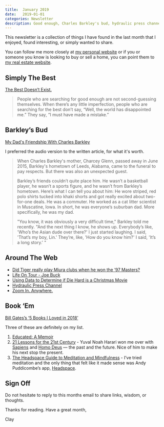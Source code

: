 ```yaml
---
title:  January 2019
date:   2019-01-01
categories: Newsletter
description: Good enough, Charles Barkley's bud, hydraulic press channel, some books
---
```


This newsletter is a collection of things I have found in the last month that I enjoyed, found interesting, or simply wanted to share.

You can follow me more closely at [my personal website](http://claycarson.net "Personal Website") or if you or someone you know is looking to buy or sell a home, you can point them to [my real estate website](http://claycarson.com "Business Website ").

## Simply The Best

[The Best Doesn’t Exist.](https://www.vox.com/the-goods/2018/12/12/18112538/best-search-choices-psychology-barry-schwartz)

> People who are searching for good enough are not second-guessing themselves. When there’s any little imperfection, people who are searching for the best don’t say, “Well, the world has disappointed me.” They say, “I must have made a mistake.”


## Barkley’s Bud

[My Dad's Friendship With Charles Barkley](https://www.wbur.org/onlyagame/2018/12/14/lin-wang-charles-barkley "My Dad's Friendship With Charles Barkley")

I preferred the audio version to the written article, for what it's worth.

> When Charles Barkley's mother, Charcey Glenn, passed away in June 2015, Barkley's hometown of Leeds, Alabama, came to the funeral to pay respects. But there was also an unexpected guest.
> 
> Barkley’s friends couldn’t quite place him. He wasn’t a basketball player, he wasn’t a sports figure, and he wasn’t from Barkley’s hometown. Here’s what I can tell you about him: He wore striped, red polo shirts tucked into khaki shorts and got really excited about two-for-one deals. He was a commuter. He worked as a cat litter scientist in Muscatine, Iowa. In short, he was everyone’s suburban dad. More specifically, he was my dad.
> 
> "You know, it was obviously a very difficult time," Barkley told me recently. "And the next thing I know, he shows up. Everybody’s like, 'Who’s the Asian dude over there?' I just started laughing. I said, 'That’s my boy, Lin.' They’re, like, 'How do you know him?' I said, 'It’s a long story.' "


## Around The Web

- [Did Tiger really play Miura clubs when he won the ’97 Masters?](https://mobile.twitter.com/Skratch/status/1072585563276926976 "Did Tiger really play Miura clubs when he won the ’97 Masters?")
- [Life On Tour - Joe Buck](https://youtu.be/nHrfu5CP9lE "Life On Tour - Joe Buck")
- [Using Data to Determine if Die Hard is a Christmas Movie](https://stephenfollows.com/using-data-to-determine-if-die-hard-is-a-christmas-movie/?utm_source=nextdraft&utm_medium=email "Using Data to Determine if Die Hard is a Christmas Movie")
- [Hydraulic Press Channel](https://www.youtube.com/channel/UCcMDMoNu66_1Hwi5-MeiQgw/videos?view=0&sort=p&flow=grid "Hydraulic Press Channel")
- [Zoom In. Anywhere.](http://sh-meet.bigpixel.cn/?from=groupmessage&isappinstalled=0)

## Book ‘Em

[Bill Gates’s ‘5 Books I Loved in 2018’](https://www.gatesnotes.com/About-Bill-Gates/Best-Books-2018 "Bill Gates’ ‘5 Books I Loved in 2018")

Three of these are definitely on my list.

1. [Educated: A Memoir](https://www.amazon.com/Educated-Memoir-Tara-Westover-ebook/dp/B072BLVM83/ref=sr_1_1?s=books&ie=UTF8&qid=1546015540&sr=1-1&keywords=educated "Educated: A Memoir")
2. [21 Lessons for the 21st Century](https://www.amazon.com/s/ref=nb_sb_ss_i_1_31?url=search-alias%3Dstripbooks&field-keywords=21+lessons+for+the+21st+century+by+yuval+noah+harari&sprefix=21+lessons+for+the+21st+century%2Cstripbooks%2C162&crid=CBXF566BXQHX "21 Lessons for the 21st Century") - Yuval Noah Harari won me over with [Sapiens](https://www.amazon.com/Sapiens-Humankind-Yuval-Noah-Harari/dp/0062316095 "Sapiens") and [Homo Deus](https://www.amazon.com/Homo-Deus-Brief-History-Tomorrow/dp/0062464310/ref=pd_sim_14_1?_encoding=UTF8&pd_rd_i=0062464310&pd_rd_r=f1c5bce9-0abf-11e9-b54d-a3f4d08ced8f&pd_rd_w=v5lNU&pd_rd_wg=ggnay&pf_rd_p=18bb0b78-4200-49b9-ac91-f141d61a1780&pf_rd_r=N8SRQH1V5QKPXVACSCAM&psc=1&refRID=N8SRQH1V5QKPXVACSCAM "Homo Deus") — the past and the future. Nice of him to make his next stop the present.
3. [The Headspace Guide to Meditation and Mindfulness](https://www.amazon.com/Get-Some-Headspace-Mindfulness-Minutes-ebook/dp/B006ZL1KAW/ref=sr_1_1?s=books&ie=UTF8&qid=1546015593&sr=1-1&keywords=The+Headspace+Guide+to+Meditation+and+Mindfulness "The Headspace Guide to Meditation and Mindfulness") - I’ve tried meditation and the only thing that felt like it made sense was Andy Puddicombe’s app, [Headspace](http://headspace.com "Headspace").

## Sign Off

Do not hesitate to reply to this months email to share links, wisdom, or thoughts.

Thanks for reading. Have a great month,

Clay